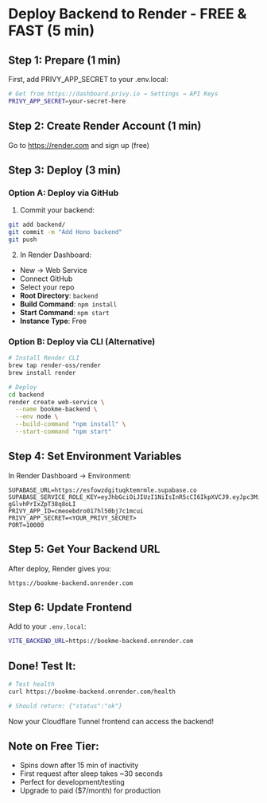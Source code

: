 # Deploy Backend to Render - FREE & FAST (5 min)

## Step 1: Prepare (1 min)

First, add PRIVY_APP_SECRET to your .env.local:
```bash
# Get from https://dashboard.privy.io → Settings → API Keys
PRIVY_APP_SECRET=your-secret-here
```

## Step 2: Create Render Account (1 min)
Go to https://render.com and sign up (free)

## Step 3: Deploy (3 min)

### Option A: Deploy via GitHub
1. Commit your backend:
```bash
git add backend/
git commit -m "Add Hono backend"
git push
```

2. In Render Dashboard:
- New → Web Service
- Connect GitHub
- Select your repo
- **Root Directory**: `backend`
- **Build Command**: `npm install`
- **Start Command**: `npm start`
- **Instance Type**: Free

### Option B: Deploy via CLI (Alternative)
```bash
# Install Render CLI
brew tap render-oss/render
brew install render

# Deploy
cd backend
render create web-service \
  --name bookme-backend \
  --env node \
  --build-command "npm install" \
  --start-command "npm start"
```

## Step 4: Set Environment Variables

In Render Dashboard → Environment:

```env
SUPABASE_URL=https://esfowzdgituqktemrmle.supabase.co
SUPABASE_SERVICE_ROLE_KEY=eyJhbGciOiJIUzI1NiIsInR5cCI6IkpXVCJ9.eyJpc3MiOiJzdXBhYmFzZSIsInJlZiI6ImVzZm93emRnaXR1cWt0ZW1ybWxlIiwicm9sZSI6InNlcnZpY2Vfc29sZSIsImlhdCI6MTc1NTYxODc3MiwiZXhwIjoyMDcxMTk0NzcyfQ.WM_1nQntOotP8xisyA3Hg7c-gGlvhPrIxZpT38q8oLI
PRIVY_APP_ID=cmeoebdro017hl50bj7c1mcui
PRIVY_APP_SECRET=<YOUR_PRIVY_SECRET>
PORT=10000
```

## Step 5: Get Your Backend URL

After deploy, Render gives you:
```
https://bookme-backend.onrender.com
```

## Step 6: Update Frontend

Add to your `.env.local`:
```bash
VITE_BACKEND_URL=https://bookme-backend.onrender.com
```

## Done! Test It:

```bash
# Test health
curl https://bookme-backend.onrender.com/health

# Should return: {"status":"ok"}
```

Now your Cloudflare Tunnel frontend can access the backend!

## Note on Free Tier:
- Spins down after 15 min of inactivity
- First request after sleep takes ~30 seconds
- Perfect for development/testing
- Upgrade to paid ($7/month) for production